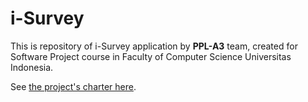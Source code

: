 i-Survey
========

This is repository of i-Survey application by **PPL-A3** team, created for Software Project course in Faculty of Computer Science Universitas Indonesia.

See [the project's charter here](ProjectCharter.md).